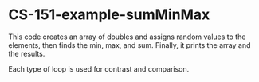 # CS-151-example-sumMinMax

This code creates an array of doubles and assigns
random values to the elements, then finds the min, max, 
and sum.  Finally, it prints the array and the results.

Each type of loop is used for contrast and comparison.
